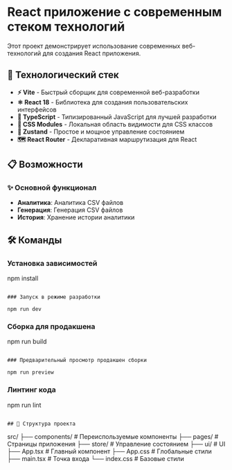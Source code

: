 # React приложение с современным стеком технологий

Этот проект демонстрирует использование современных веб-технологий для создания React приложения.

## 🚀 Технологический стек

- **⚡ Vite** - Быстрый сборщик для современной веб-разработки
- **⚛️ React 18** - Библиотека для создания пользовательских интерфейсов
- **📘 TypeScript** - Типизированный JavaScript для лучшей разработки
- **🎨 CSS Modules** - Локальная область видимости для CSS классов
- **🐻 Zustand** - Простое и мощное управление состоянием
- **🗺️ React Router** - Декларативная маршрутизация для React

## 📋 Возможности

### ✨ Основной функционал

- **Аналитика**: Аналитика CSV файлов
- **Генерация**: Генерация CSV файлов
- **История**: Хранение истории аналитики

## 🛠️ Команды

### Установка зависимостей

npm install

```

### Запуск в режиме разработки

npm run dev
```

### Сборка для продакшена

npm run build

```

### Предварительный просмотр продакшен сборки

npm run preview
```

### Линтинг кода

npm run lint

```

## 📁 Структура проекта

```

src/
├── components/ # Переиспользуемые компоненты
├── pages/ # Страницы приложения
├── store/ # Управление состоянием
├── ui/ # UI
├── App.tsx # Главный компонент
├── App.css # Глобальные стили
├── main.tsx # Точка входа
└── index.css # Базовые стили
